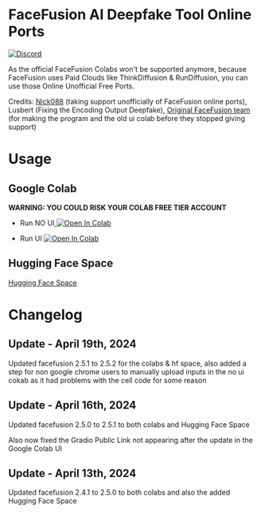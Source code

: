 # FaceFusion AI Deepfake Tool Online Ports

[![Discord](https://img.shields.io/discord/1198701940511617164?color=%23738ADB&label=Discord&style=for-the-badge)](https://discord.gg/dnrgs5GHfG)

As the official FaceFusion Colabs won't be supported anymore, because FaceFusion uses Paid Clouds like ThinkDiffusion & RunDiffusion, you can use those Online Unofficial Free Ports.

Credits: [Nick088](https://linktr.ee/Nick088) (taking support unofficially of FaceFusion online ports), Lusbert (Fixing the Encoding Output Deepfake), [Original FaceFusion team](https://github.com/facefusion/facefusion) (for making the program and the old ui colab before they stopped giving support)
# Usage

## Google Colab

**WARNING: YOU COULD RISK YOUR COLAB FREE TIER ACCOUNT**

- Run NO UI<a target="_blank" href="https://colab.research.google.com/github/Nick088Official/FaceFusion-Colab/blob/main/FaceFusion_Headless_No_UI.ipynb">
  <img src="https://colab.research.google.com/assets/colab-badge.svg" alt="Open In Colab"/>
</a>

- Run UI <a target="_blank" href="https://colab.research.google.com/github/Nick088Official/FaceFusion-Colab/blob/main/FaceFusion_UI.ipynb">
  <img src="https://colab.research.google.com/assets/colab-badge.svg" alt="Open In Colab"/>
</a>

## Hugging Face Space
[Hugging Face Space](https://huggingface.co/spaces/Nick088/FaceFusion)


# Changelog
## Update - April 19th, 2024
Updated facefusion 2.5.1 to 2.5.2 for the colabs & hf space, also added a step for non google chrome users to manually upload inputs in the no ui cokab as it had problems with the cell code for some reason
## Update - April 16th, 2024
Updated facefusion 2.5.0 to 2.5.1 to both colabs and Hugging Face Space

Also now fixed the Gradio Public Link not appearing after the update in the Google Colab UI
## Update - April 13th, 2024
Updated facefusion 2.4.1 to 2.5.0 to both colabs and also the added Hugging Face Space
